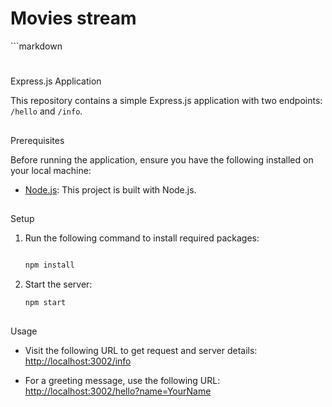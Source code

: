 <h1>Movies stream</h1>


 ```markdown

#
Express.js Application


This repository contains a simple Express.js application with two endpoints: `/hello` and `/info`.


##
Prerequisites


Before running the application, ensure you have the following installed on your local machine:


- [Node.js](https://nodejs.org/): This project is built with Node.js.


##
Setup 

1. Run the following command to install required packages:

   ```bash

   npm install

   ```


2. Start the server:

   ```bash
   npm start
   ```

##
Usage

- Visit the following URL to get request and server details:
  [http://localhost:3002/info](http://localhost:3002/info)

- For a greeting message, use the following URL:
  [http://localhost:3002/hello?name=YourName](http://localhost:3002/hello?name=YourName)
```
